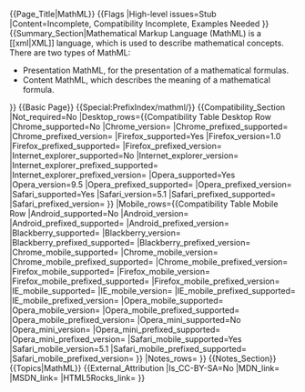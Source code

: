 {{Page_Title|MathML}}
{{Flags
|High-level issues=Stub
|Content=Incomplete, Compatibility Incomplete, Examples Needed
}}
{{Summary_Section|Mathematical Markup Language (MathML) is a [[xml|XML]] language, which is used to describe mathematical concepts. There are two types of MathML:
<ul>
<li>Presentation MathML, for the presentation of a mathematical formulas.</li>
<li>Content MathML, which describes the meaning of a mathematical formula.</li>
</ul>
}}
{{Basic Page}}
{{Special:PrefixIndex/mathml/}}
{{Compatibility_Section
|Not_required=No
|Desktop_rows={{Compatibility Table Desktop Row
|Chrome_supported=No
|Chrome_version=
|Chrome_prefixed_supported=
|Chrome_prefixed_version=
|Firefox_supported=Yes
|Firefox_version=1.0
|Firefox_prefixed_supported=
|Firefox_prefixed_version=
|Internet_explorer_supported=No
|Internet_explorer_version=
|Internet_explorer_prefixed_supported=
|Internet_explorer_prefixed_version=
|Opera_supported=Yes
|Opera_version=9.5
|Opera_prefixed_supported=
|Opera_prefixed_version=
|Safari_supported=Yes
|Safari_version=5.1
|Safari_prefixed_supported=
|Safari_prefixed_version=
}}
|Mobile_rows={{Compatibility Table Mobile Row
|Android_supported=No
|Android_version=
|Android_prefixed_supported=
|Android_prefixed_version=
|Blackberry_supported=
|Blackberry_version=
|Blackberry_prefixed_supported=
|Blackberry_prefixed_version=
|Chrome_mobile_supported=
|Chrome_mobile_version=
|Chrome_mobile_prefixed_supported=
|Chrome_mobile_prefixed_version=
|Firefox_mobile_supported=
|Firefox_mobile_version=
|Firefox_mobile_prefixed_supported=
|Firefox_mobile_prefixed_version=
|IE_mobile_supported=
|IE_mobile_version=
|IE_mobile_prefixed_supported=
|IE_mobile_prefixed_version=
|Opera_mobile_supported=
|Opera_mobile_version=
|Opera_mobile_prefixed_supported=
|Opera_mobile_prefixed_version=
|Opera_mini_supported=No
|Opera_mini_version=
|Opera_mini_prefixed_supported=
|Opera_mini_prefixed_version=
|Safari_mobile_supported=Yes
|Safari_mobile_version=5.1
|Safari_mobile_prefixed_supported=
|Safari_mobile_prefixed_version=
}}
|Notes_rows=
}}
{{Notes_Section}}
{{Topics|MathML}}
{{External_Attribution
|Is_CC-BY-SA=No
|MDN_link=
|MSDN_link=
|HTML5Rocks_link=
}}